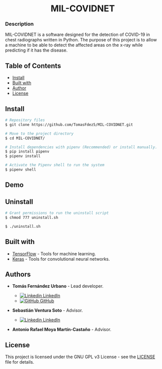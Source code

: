 <h1 align="center">MIL-COVIDNET</h1>

### Description
MIL-COVIDNET is a software designed for the detection of COVID-19 in chest radiographs written in Python. The purpose of this project is to allow a machine to be able to detect the affected areas on the x-ray while predicting if it has the disease.

## Table of Contents
* [Install](#install)
* [Built with](#built-with)
* [Author](#author)
* [License](#license)

## Install
```bash
# Repository files
$ git clone https://github.com/TomasFdez5/MIL-COVIDNET.git

# Move to the project directory
$ cd MIL-COVIDNET/

# Install dependencies with pipenv (Recommended) or install manually.
$ pip install pipenv
$ pipenv install

# Activate the Pipenv shell to run the system
$ pipenv shell
```

## Demo

## Uninstall
```bash
# Grant permissions to run the uninstall script
$ chmod 777 uninstall.sh

$ ./uninstall.sh
```

## Built with
- [TensorFlow](https://github.com/tensorflow/tensorflow) - Tools for machine learning.
- [Keras](https://github.com/keras-team/keras) - Tools for convolutional neural networks.


## Authors
- **Tomás Fernández Urbano** - Lead developer.
    - [![Linkedin](https://i.stack.imgur.com/gVE0j.png) LinkedIn](https://www.linkedin.com/in/tomasfernandezurbano)
    - [![GitHub](https://i.stack.imgur.com/tskMh.png) GitHub](https://github.com/TomasFdez5)

- **Sebastián Ventura Soto** - Advisor.
    - [![Linkedin](https://i.stack.imgur.com/gVE0j.png) LinkedIn](https://www.linkedin.com/in/sebastianventurasoto)

- **Antonio Rafael Moya Martín-Castaño** - Advisor.

## License
This project is licensed under the GNU GPL v3 License - see the [LICENSE](LICENSE) file for details.
